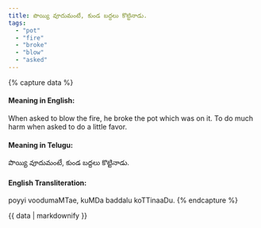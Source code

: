 ```yaml
---
title: పొయ్యి వూదుమంటే, కుండ బద్దలు కొట్టినాడు.
tags:
  - "pot"
  - "fire"
  - "broke"
  - "blow"
  - "asked"
---
```


{% capture data %}
#### Meaning in English:
When asked to blow the fire, he broke the pot which was on it.
To do much harm when asked to do a little favor.

#### Meaning in Telugu:
పొయ్యి వూదుమంటే, కుండ బద్దలు కొట్టినాడు.

#### English Transliteration:
poyyi voodumaMTae, kuMDa baddalu koTTinaaDu.
{% endcapture %}

{{ data | markdownify }}

